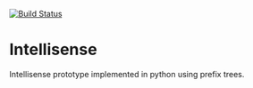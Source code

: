 [![Build Status](https://travis-ci.org/muhammad-ahsan/Intellisense.svg?branch=master)](https://travis-ci.org/muhammad-ahsan/Intellisense)


# Intellisense
Intellisense prototype implemented in python using prefix trees.
